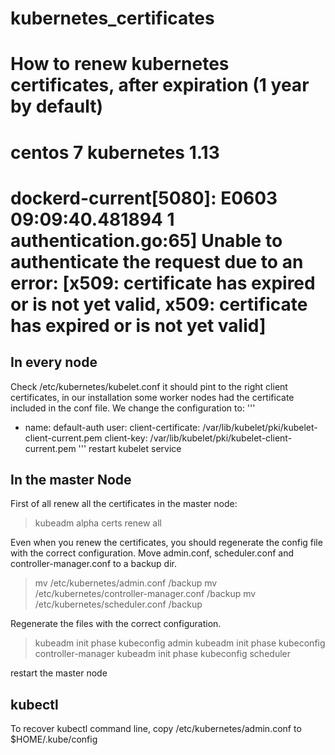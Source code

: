 # kubernetes_certificates
# How to renew kubernetes certificates, after expiration (1 year by default)
# centos 7 kubernetes 1.13
# dockerd-current[5080]: E0603 09:09:40.481894       1 authentication.go:65] Unable to authenticate the request due to an error: [x509: certificate has expired or is not yet valid, x509: certificate has expired or is not yet valid]

## In every node

Check /etc/kubernetes/kubelet.conf it should pint to the right client certificates, in our installation some worker nodes had the certificate included in the conf file.
We change the configuration to:
'''
- name: default-auth
  user:
    client-certificate: /var/lib/kubelet/pki/kubelet-client-current.pem
    client-key: /var/lib/kubelet/pki/kubelet-client-current.pem
'''
restart kubelet service

## In the master Node

First of all renew all the certificates in the master node:
> kubeadm alpha certs renew all

Even when you renew the certificates, you should regenerate the config file with the correct configuration.
Move admin.conf, scheduler.conf and controller-manager.conf to a backup dir. 
> mv /etc/kubernetes/admin.conf /backup
> mv /etc/kubernetes/controller-manager.conf /backup
> mv /etc/kubernetes/scheduler.conf /backup

Regenerate the files with the correct configuration.
> kubeadm init phase kubeconfig admin
> kubeadm init phase kubeconfig controller-manager
> kubeadm init phase kubeconfig scheduler

restart the master node
 
## kubectl

To recover kubectl command line, copy /etc/kubernetes/admin.conf to $HOME/.kube/config
